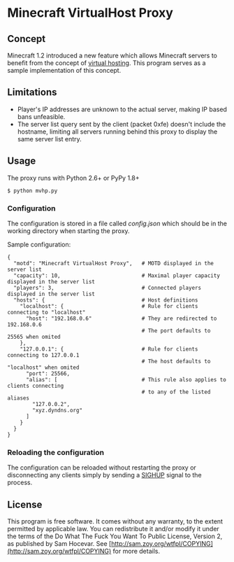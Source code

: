 # Minecraft VirtualHost Proxy
## Concept
Minecraft 1.2 introduced a new feature which allows Minecraft servers to benefit from the concept of [virtual hosting](http://en.wikipedia.org/wiki/Virtual_hosting). This program serves as a sample implementation of this concept.

## Limitations
* Player's IP addresses are unknown to the actual server, making IP based bans unfeasible.
* The server list query sent by the client (packet 0xfe) doesn't include the hostname, limiting all servers running behind this proxy to display the same server list entry.

## Usage
The proxy runs with Python 2.6+ or PyPy 1.8+

    $ python mvhp.py

### Configuration
The configuration is stored in a file called *config.json* which should be in the working directory when starting the proxy.

Sample configuration:

```
{
  "motd": "Minecraft VirtualHost Proxy",   # MOTD displayed in the server list
  "capacity": 10,                          # Maximal player capacity displayed in the server list
  "players": 3,                            # Connected players displayed in the server list
  "hosts": {                               # Host definitions
    "localhost": {                         # Rule for clients connecting to "localhost"
      "host": "192.168.0.6"                # They are redirected to 192.168.0.6
                                           # The port defaults to 25565 when omited
    },
    "127.0.0.1": {                         # Rule for clients connecting to 127.0.0.1
                                           # The host defaults to "localhost" when omited
      "port": 25566,
      "alias": [                           # This rule also applies to clients connecting 
                                           # to any of the listed aliases
        "127.0.0.2",
        "xyz.dyndns.org"
      ]
    }
  }
}
```

### Reloading the configuration
The configuration can be reloaded without restarting the proxy or disconnecting any clients simply by sending a [SIGHUP](http://en.wikipedia.org/wiki/SIGHUP#Modern_usage) signal to the process.

## License
This program is free software. It comes without any warranty, to
the extent permitted by applicable law. You can redistribute it
and/or modify it under the terms of the Do What The Fuck You Want
To Public License, Version 2, as published by Sam Hocevar. See
[http://sam.zoy.org/wtfpl/COPYING](http://sam.zoy.org/wtfpl/COPYING) for more details.
